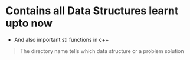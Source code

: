 # Contains all Data Structures learnt upto now

* And also important stl functions in c++

>The directory name tells which data structure or a problem solution 